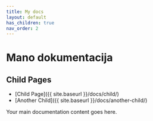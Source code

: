 ```yaml
---
title: My docs
layout: default
has_children: true
nav_order: 2
---
```


# Mano dokumentacija

## Child Pages

- [Child Page]({{ site.baseurl }}/docs/child/)
- [Another Child]({{ site.baseurl }}/docs/another-child/)

Your main documentation content goes here.
